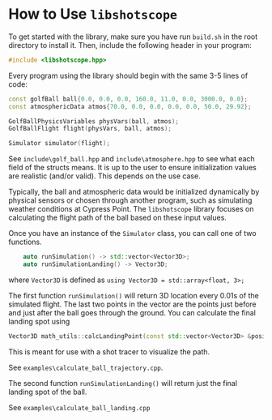 # How to Use `libshotscope`

To get started with the library, make sure you have run `build.sh` in the root directory to install it. Then, include the following header in your program:

```c++
#include <libshotscope.hpp>
```

Every program using the library should begin with the same 3-5 lines of code:

```c++
const golfBall ball{0.0, 0.0, 0.0, 160.0, 11.0, 0.0, 3000.0, 0.0};
const atmosphericData atmos{70.0, 0.0, 0.0, 0.0, 0.0, 50.0, 29.92};

GolfBallPhysicsVariables physVars(ball, atmos);
GolfBallFlight flight(physVars, ball, atmos);

Simulator simulator(flight);
```

See `include\golf_ball.hpp` and `include\atmosphere.hpp` to see what each field of the structs means. It is up to the user to ensure initialization values are realistic (and/or valid). This depends on the use case.

Typically, the ball and atmospheric data would be initialized dynamically by physical sensors or chosen through another program, such as simulating weather conditions at Cypress Point. The `libshotscope` library focuses on calculating the flight path of the ball based on these input values.

Once you have an instance of the `Simulator` class, you can call one of two functions.

```c++
    auto runSimulation() -> std::vector<Vector3D>;
    auto runSimulationLanding() -> Vector3D;
```

where `Vector3D` is defined as `using Vector3D = std::array<float, 3>;`

The first function `runSimulation()` will return 3D location every 0.01s of the simulated flight. The last two points in the vector are the points just before and just after the ball goes through the ground. You can calculate the final landing spot using

```c++
Vector3D math_utils::calcLandingPoint(const std::vector<Vector3D> &positions)
```

This is meant for use with a shot tracer to visualize the path.

See `examples\calculate_ball_trajectory.cpp`.

The second function `runSimulationLanding()` will return just the final landing spot of the ball.

See `examples\calculate_ball_landing.cpp`
